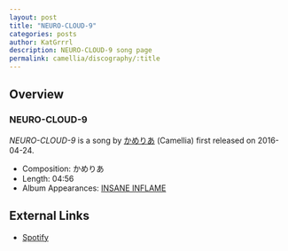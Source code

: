 ```yaml
---
layout: post
title: "NEURO-CLOUD-9"
categories: posts
author: KatGrrrl
description: NEURO-CLOUD-9 song page
permalink: camellia/discography/:title
---
```


## Overview

### NEURO-CLOUD-9

*NEURO-CLOUD-9* is a song by [かめりあ](/camellia) (Camellia) first released on 2016-04-24.

* Composition: かめりあ
* Length: 04:56
* Album Appearances: [INSANE INFLAME](<{% link postsInclude/_posts/camellia/albums/INSANE-INFLAME/2023-12-18-INSANE-INFLAME.md %}>)

## External Links

* [Spotify](https://open.spotify.com/track/5yO2dm0qZOQGPY4w9d39Ed?si=79e7bea94f984e3d)
